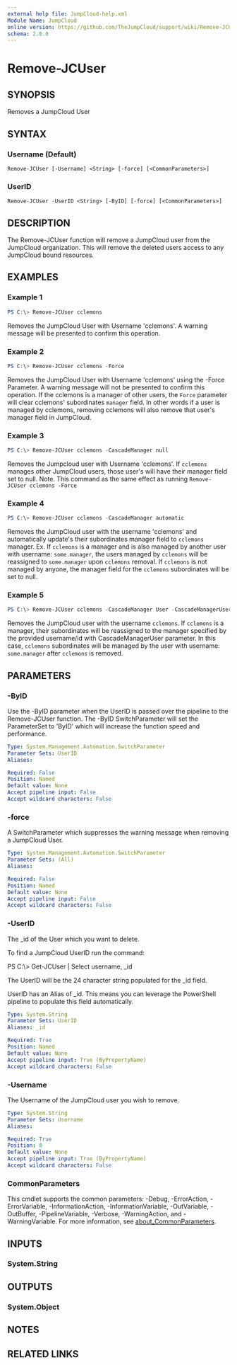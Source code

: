```yaml
---
external help file: JumpCloud-help.xml
Module Name: JumpCloud
online version: https://github.com/TheJumpCloud/support/wiki/Remove-JCUser
schema: 2.0.0
---
```


# Remove-JCUser

## SYNOPSIS
Removes a JumpCloud User

## SYNTAX

### Username (Default)
```
Remove-JCUser [-Username] <String> [-force] [<CommonParameters>]
```

### UserID
```
Remove-JCUser -UserID <String> [-ByID] [-force] [<CommonParameters>]
```

## DESCRIPTION
The Remove-JCUser function will remove a JumpCloud user from the JumpCloud organization. This will remove the deleted users access to any JumpCloud bound resources.

## EXAMPLES

### Example 1
```powershell
PS C:\> Remove-JCUser cclemons
```

Removes the JumpCloud User with Username 'cclemons'. A warning message will be presented to confirm this operation.

### Example 2
```powershell
PS C:\> Remove-JCUser cclemons -Force
```

Removes the JumpCloud User with Username 'cclemons' using the -Force Parameter. A warning message will not be presented to confirm this operation.
If the cclemons is a manager of other users, the `Force` parameter will clear cclemons' subordinates `manager` field. In other words if a user is managed by cclemons, removing cclemons will also remove that user's manager field in JumpCloud.


### Example 3
```powershell
PS C:\> Remove-JCUser cclemons -CascadeManager null
```

Removes the Jumpcloud user with Username 'cclemons'. If `cclemons` manages other JumpCloud users, those user's will have their manager field set to null. Note. This command as the same effect as running `Remove-JCUser cclemons -Force`


### Example 4
```powershell
PS C:\> Remove-JCUser cclemons -CascadeManager automatic
```

Removes the JumpCloud user with the username 'cclemons' and automatically update's their subordinates manager field to `cclemons` manager. Ex. If `cclemons` is a manager and is also managed by another user with username: `some.manager`, the users managed by `cclemons` will be reassigned to `some.manager` upon `cclemons` removal. If `cclemons` is not managed by anyone, the manager field for the `cclemons` subordinates will be set to null.

### Example 5
```powershell
PS C:\> Remove-JCUser cclemons -CascadeManager User -CascadeManagerUser some.manager
```

Removes the JumpCloud user with the username `cclemons`. If `cclemons` is a manager, their subordinates will be reassigned to the manager specified by the provided username/id with CascadeManagerUser parameter. In this case, `cclemons` subordinates will be managed by the user with username: `some.manager` after `cclemons` is removed.

## PARAMETERS

### -ByID
Use the -ByID parameter when the UserID is passed over the pipeline to the Remove-JCUser function.
The -ByID SwitchParameter will set the ParameterSet to 'ByID' which will increase the function speed and performance.

```yaml
Type: System.Management.Automation.SwitchParameter
Parameter Sets: UserID
Aliases:

Required: False
Position: Named
Default value: None
Accept pipeline input: False
Accept wildcard characters: False
```

### -force
A SwitchParameter which suppresses the warning message when removing a JumpCloud User.

```yaml
Type: System.Management.Automation.SwitchParameter
Parameter Sets: (All)
Aliases:

Required: False
Position: Named
Default value: None
Accept pipeline input: False
Accept wildcard characters: False
```

### -UserID
The _id of the User which you want to delete.

To find a JumpCloud UserID run the command:

PS C:\\\> Get-JCUser | Select username, _id

The UserID will be the 24 character string populated for the _id field.

UserID has an Alias of _id.
This means you can leverage the PowerShell pipeline to populate this field automatically.

```yaml
Type: System.String
Parameter Sets: UserID
Aliases: _id

Required: True
Position: Named
Default value: None
Accept pipeline input: True (ByPropertyName)
Accept wildcard characters: False
```

### -Username
The Username of the JumpCloud user you wish to remove.

```yaml
Type: System.String
Parameter Sets: Username
Aliases:

Required: True
Position: 0
Default value: None
Accept pipeline input: True (ByPropertyName)
Accept wildcard characters: False
```

### CommonParameters
This cmdlet supports the common parameters: -Debug, -ErrorAction, -ErrorVariable, -InformationAction, -InformationVariable, -OutVariable, -OutBuffer, -PipelineVariable, -Verbose, -WarningAction, and -WarningVariable. For more information, see [about_CommonParameters](http://go.microsoft.com/fwlink/?LinkID=113216).

## INPUTS

### System.String
## OUTPUTS

### System.Object
## NOTES

## RELATED LINKS
